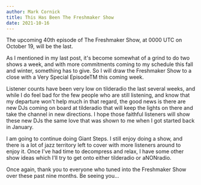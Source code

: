 ```yaml
---
author: Mark Cornick
title: This Has Been The Freshmaker Show
date: 2021-10-16
---
```

The upcoming 40th episode of The Freshmaker Show, at 0000 UTC on October 19, will be the last.

As I mentioned in my last post, it's become somewhat of a grind to do two shows a week, and with more commitments coming to my schedule this fall and winter, something has to give. So I will draw the Freshmaker Show to a close with a Very Special EpisodeTM this coming week.

Listener counts have been very low on tilderadio the last several weeks, and while I do feel bad for the few people who are still listening, and know that my departure won't help much in that regard, the good news is there are new DJs coming on board at tilderadio that will keep the lights on there and take the channel in new directions. I hope those faithful listeners will show these new DJs the same love that was shown to me when I got started back in January.

I am going to continue doing Giant Steps. I still enjoy doing a show, and there is a lot of jazz territory left to cover with more listeners around to enjoy it. Once I've had time to decompress and relax, I have some other show ideas which I'll try to get onto either tilderadio or aNONradio.

Once again, thank you to everyone who tuned into the Freshmaker Show over these past nine months. Be seeing you...
